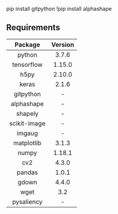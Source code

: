 pip install gitpython
!pip install alphashape


## Requirements

| Package    | Version |
|:----------:|:-------:|
| python     | 3.7.6   |
| tensorflow | 1.15.0  |
| h5py       | 2.10.0  |
| keras      | 2.1.6   |
| gitpython  |  -      |
| alphashape |  -      |
| shapely    |  -      |
|scikit-image|  -      |
| imgaug     |  -      |
| matplotlib | 3.1.3   |
| numpy      | 1.18.1  |
| cv2        | 4.3.0   |
| pandas     | 1.0.1   |
| gdown      | 4.4.0   |
| wget       | 3.2     |
| pysaliency | -       |